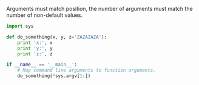 Arguments must match position, the number of arguments must match the number of non-default values.

```python
import sys

def do_something(x, y, z='ZAZAZAZA'):
    print 'x:', x
    print 'y:', y
    print 'z:', z

if __name__ == '__main__':
    # Map command line arguments to function arguments.
    do_something(*sys.argv[1:])
```
